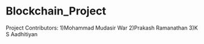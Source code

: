 # Blockchain_Project
Project Contributors:
1)Mohammad Mudasir War
2)Prakash Ramanathan
3)K S Aadhitiyan
